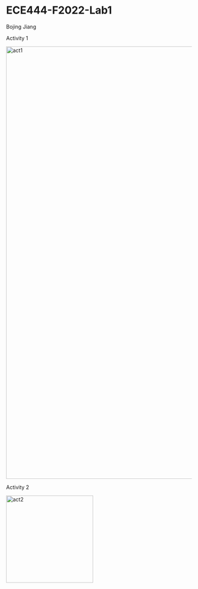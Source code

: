 # ECE444-F2022-Lab1

Bojing Jiang

Activity 1

<img width="1170" alt="act1" src="https://user-images.githubusercontent.com/40879743/190835878-d9cda24b-339f-415f-a310-d57a21fa1658.png">

Activity 2

<img width="236" alt="act2" src="https://user-images.githubusercontent.com/40879743/190836076-c4a44ca4-f80b-459d-8c87-1f4beadbe94f.png">
